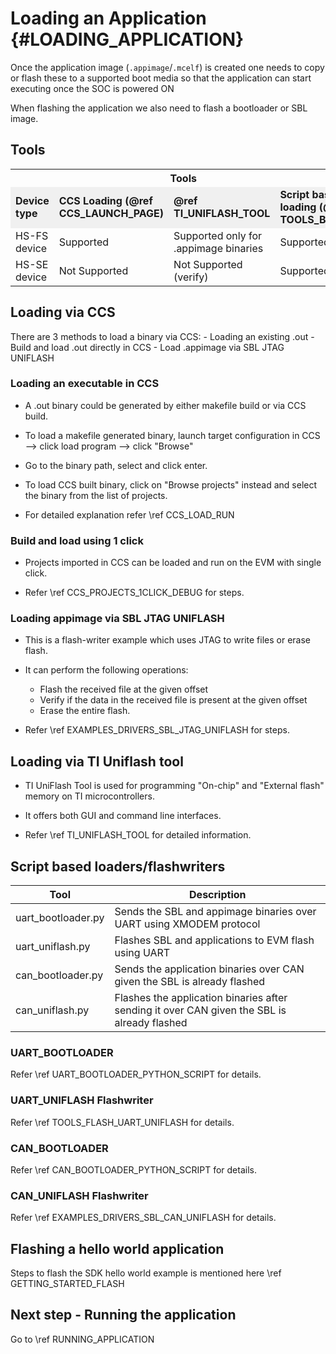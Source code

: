 # Loading an Application {#LOADING_APPLICATION}

Once the application image (`.appimage`/`.mcelf`) is created one needs to copy or flash these to a supported boot media so that the application can start executing once the SOC is powered ON

When flashing the application we also need to flash a bootloader or SBL image.

## Tools

<table>
<tr>
	<th colspan="4">Tools
</tr>
<tr>
	<td bgcolor=#F0F0F0><b>Device type</b>
    <td bgcolor=#F0F0F0><b>CCS Loading (@ref CCS_LAUNCH_PAGE) </b>
	<td bgcolor=#F0F0F0><b>@ref TI_UNIFLASH_TOOL</b>
    <td bgcolor=#F0F0F0><b>Script based loading (@ref TOOLS_BOOT)</b>
</tr>
<tr>
    <td>HS-FS device
    <td>Supported
	<td>Supported only for .appimage binaries
	<td>Supported
</tr>
<tr>
    <td>HS-SE device
    <td>Not Supported
	<td>Not Supported (verify)
	<td>Supported
</tr>
</table>

## Loading via CCS

There are 3 methods to load a binary via CCS:
	- Loading an existing .out
	- Build and load .out directly in CCS
	- Load .appimage via SBL JTAG UNIFLASH

### Loading an executable in CCS

- A .out binary could be generated by either makefile build or via CCS build.
- To load a makefile generated binary, launch target configuration in CCS --> click load program --> click "Browse"
- Go to the binary path, select and click enter.
- To load CCS built binary, click on "Browse projects" instead and select the binary from the list of projects.

- For detailed explanation refer \ref CCS_LOAD_RUN

### Build and load using 1 click

- Projects imported in CCS can be loaded and run on the EVM with single click.

- Refer \ref CCS_PROJECTS_1CLICK_DEBUG for steps.

### Loading appimage via SBL JTAG UNIFLASH

- This is a flash-writer example which uses JTAG to write files or erase flash.
- It can perform the following operations:

	- Flash the received file at the given offset
    - Verify if the data in the received file is present at the given offset
    - Erase the entire flash.

- Refer \ref EXAMPLES_DRIVERS_SBL_JTAG_UNIFLASH for steps.

## Loading via TI Uniflash tool

- TI UniFlash Tool is used for programming "On-chip" and "External flash" memory on TI microcontrollers.
- It offers both GUI and command line interfaces.

- Refer \ref TI_UNIFLASH_TOOL for detailed information.

## Script based loaders/flashwriters

Tool				|	Description
--------------------|-------------
uart_bootloader.py	|	Sends the SBL and appimage binaries over UART using XMODEM protocol
uart_uniflash.py	|	Flashes SBL and applications to EVM flash using UART
can_bootloader.py	|	Sends the application binaries over CAN given the SBL is already flashed
can_uniflash.py		|	Flashes the application binaries after sending it over CAN given the SBL is already flashed

### UART_BOOTLOADER
Refer \ref UART_BOOTLOADER_PYTHON_SCRIPT for details.

### UART_UNIFLASH Flashwriter
Refer \ref TOOLS_FLASH_UART_UNIFLASH for details.

### CAN_BOOTLOADER
Refer \ref CAN_BOOTLOADER_PYTHON_SCRIPT for details.

### CAN_UNIFLASH Flashwriter
Refer \ref EXAMPLES_DRIVERS_SBL_CAN_UNIFLASH for details.

## Flashing a hello world application

Steps to flash the SDK hello world example is mentioned here \ref GETTING_STARTED_FLASH

## Next step - Running the application
Go to \ref RUNNING_APPLICATION